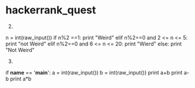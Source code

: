 # hackerrank_quest

2)
n = int(raw_input())
    if n%2 ==1:
        print "Weird"
    elif n%2==0 and 2 <= n <= 5:
        print "not Weird"
    elif n%2==0 and 6 <= n <= 20:
        print "Wierd"
    else:
        print "Not Weird"
        
3)
if __name__ == '__main__':
    a = int(raw_input())
    b = int(raw_input())
    print a+b
    print a-b
    print a*b
